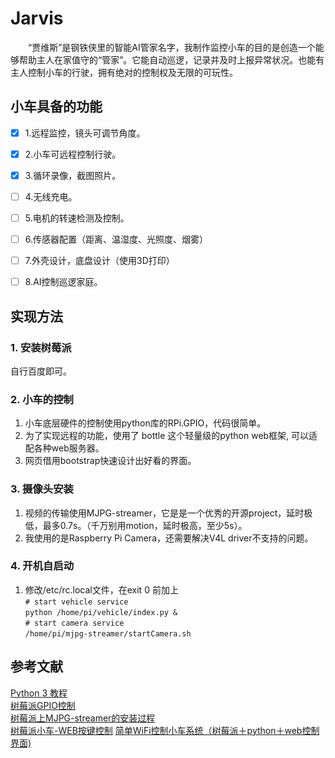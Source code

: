 # Jarvis #
 
&#8195;&#8195;“贾维斯”是钢铁侠里的智能AI管家名字，我制作监控小车的目的是创造一个能够帮助主人在家值守的“管家”。它能自动巡逻，记录并及时上报异常状况。也能有主人控制小车的行驶，拥有绝对的控制权及无限的可玩性。

## 小车具备的功能 ##
- [x] 1.远程监控，镜头可调节角度。
- [x] 2.小车可远程控制行驶。
- [x] 3.循环录像，截图照片。
- [ ] 4.无线充电。
- [ ] 5.电机的转速检测及控制。
- [ ] 6.传感器配置（距离、温湿度、光照度、烟雾）
- [ ] 7.外壳设计，底盘设计（使用3D打印）
- [ ] 8.AI控制巡逻家庭。


## 实现方法 ##
### 1. 安装树莓派 ###
  自行百度即可。

### 2. 小车的控制 ###
1. 小车底层硬件的控制使用python库的RPi.GPIO，代码很简单。  
2. 为了实现远程的功能，使用了 bottle 这个轻量级的python web框架, 可以适配各种web服务器。  
3. 网页借用bootstrap快速设计出好看的界面。  
 
### 3. 摄像头安装 ###
1. 视频的传输使用MJPG-streamer，它是是一个优秀的开源project，延时极低，最多0.7s。（千万别用motion，延时极高，至少5s）。  
2. 我使用的是Raspberry Pi Camera，还需要解决V4L driver不支持的问题。

### 4. 开机自启动 ###
1. 修改/etc/rc.local文件，在exit 0 前加上  
`# start vehicle service`  
`python /home/pi/vehicle/index.py &`  
`# start camera service`  
`/home/pi/mjpg-streamer/startCamera.sh`



## 参考文献 ##
[Python 3 教程](https://www.runoob.com/python3/python3-tutorial.html "Python 3 教程")  
[树莓派GPIO控制](https://blog.csdn.net/chentuo2000/article/details/81051645 "树莓派GPIO控制")   
[树莓派上MJPG-streamer的安装过程](http://shumeipai.nxez.com/2017/05/14/raspberry-pi-mjpg-streamer-installation.html "树莓派上MJPG-streamer的安装过程")  
[树莓派小车-WEB按键控制](https://www.ncnynl.com/archives/201609/834.html)
[简单WiFi控制小车系统（树莓派＋python＋web控制界面)](https://blog.csdn.net/qq_41923622/article/details/85850780)
